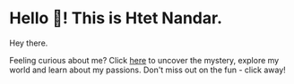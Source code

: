 # Hello 👋! This is Htet Nandar.

Hey there. 

Feeling curious about me? Click [here](https://hndar.github.io/hndar/) to uncover the mystery, explore my world and learn about my passions. Don't miss out on the fun - click away!
